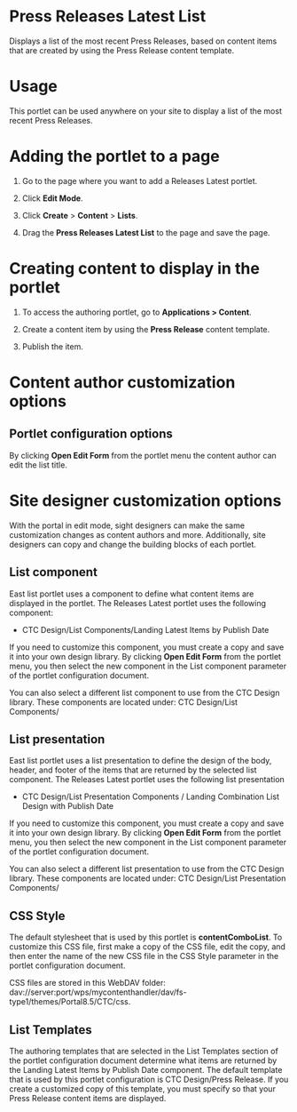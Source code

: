 # Press Releases Latest List

Displays a list of the most recent Press Releases, based on content items that are created by using the Press Release content template.


# Usage

This portlet can be used anywhere on your site to display a list of the most recent Press Releases.

# Adding the portlet to a page

1.  Go to the page where you want to add a Releases Latest portlet.

2.  Click **Edit Mode**.

3.  Click **Create** \> **Content** \> **Lists**.

4.  Drag the **Press Releases Latest List** to the page and save the page.


# Creating content to display in the portlet

1.  To access the authoring portlet, go to **Applications \> Content**.

2.  Create a content item by using the **Press Release** content template.

3.  Publish the item.


# Content author customization options

## Portlet configuration options

By clicking **Open Edit Form** from the portlet menu the content author can edit the list title.

# Site designer customization options

With the portal in edit mode, sight designers can make the same customization changes as content authors and more. Additionally, site designers can copy and change the building blocks of each portlet.

## List component

East list portlet uses a component to define what content items are displayed in the portlet. The Releases Latest portlet uses the following component:

-   CTC Design/List Components/Landing Latest Items by Publish Date

If you need to customize this component, you must create a copy and save it into your own design library. By clicking **Open Edit Form** from the portlet menu, you then select the new component in the List component parameter of the portlet configuration document.

You can also select a different list component to use from the CTC Design library. These components are located under: CTC Design/List Components/

## List presentation

East list portlet uses a list presentation to define the design of the body, header, and footer of the items that are returned by the selected list component. The Releases Latest portlet uses the following list presentation

-   CTC Design/List Presentation Components / Landing Combination List Design with Publish Date

If you need to customize this component, you must create a copy and save it into your own design library. By clicking **Open Edit Form** from the portlet menu, you then select the new component in the List component parameter of the portlet configuration document.

You can also select a different list presentation to use from the CTC Design library. These components are located under: CTC Design/List Presentation Components/

## CSS Style

The default stylesheet that is used by this portlet is **contentComboList**. To customize this CSS file, first make a copy of the CSS file, edit the copy, and then enter the name of the new CSS file in the CSS Style parameter in the portlet configuration document.

CSS files are stored in this WebDAV folder: dav://server:port/wps/mycontenthandler/dav/fs-type1/themes/Portal8.5/CTC/css.

## List Templates

The authoring templates that are selected in the List Templates section of the portlet configuration document determine what items are returned by the Landing Latest Items by Publish Date component. The default template that is used by this portlet configuration is CTC Design/Press Release. If you create a customized copy of this template, you must specify so that your Press Release content items are displayed.

